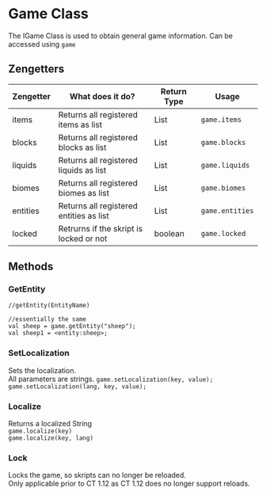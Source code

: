 # Game Class

The IGame Class is used to obtain general game information.
Can be accessed using `game`

## Zengetters

| Zengetter | What does it do?                        | Return Type              | Usage           |
|-----------|-----------------------------------------|--------------------------|-----------------|
| items     | Returns all registered items as list    | List<IItemDefinition>    | `game.items`    |
| blocks    | Returns all registered blocks as list   | List<IBlockDefinition>   | `game.blocks`   |
| liquids   | Returns all registered liquids as list  | List<ILiquidDefinition>  | `game.liquids`  |
| biomes    | Returns all registered biomes as list   | List<IBiomes>            | `game.biomes`   |
| entities  | Returns all registered entities as list | List<IEntitiyDefinition> | `game.entities` |
| locked    | Retrurns if the skript is locked or not | boolean                  | `game.locked`   |

## Methods

### GetEntity
```
//getEntity(EntityName)

//essentially the same
val sheep = game.getEntity("sheep");
val sheep1 = <entity:sheep>;
```

### SetLocalization

Sets the localization.   
All parameters are strings.
`game.setLocalization(key, value);`  
`game.setLocalization(lang, key, value);`

### Localize

Returns a localized String  
`game.localize(key)`  
`game.localize(key, lang)`

### Lock
Locks the game, so skripts can no longer be reloaded.  
Only applicable prior to CT 1.12 as CT 1.12 does no longer support reloads.